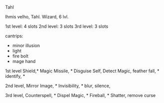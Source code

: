 Tahl

Ihmis velho, Tahl. Wizard, 6 lvl.

1st level: 4 slots
2nd level: 3 slots
3rd level: 3 slots

cantrips:
+ minor illusion
+ light
+ fire bolt
+ mage hand

1st level 
Shield,*
Magic Missile, *
Disguise Self,
Detect Magic,
feather fall, *
identify, *

2nd level,
Mirror Image, * 
Invisibility, *
blur,
silence,

3rd level,
Counterspell, *
Dispel Magic, *
Fireball, * 
Shatter,
remove curse
